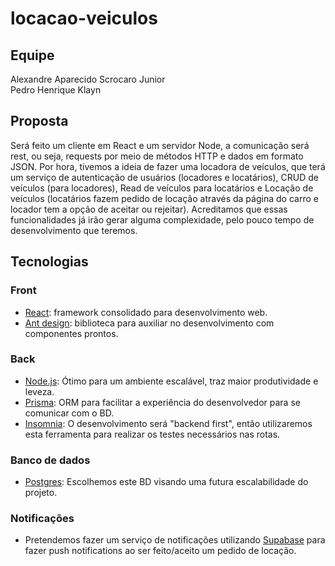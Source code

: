 # locacao-veiculos

## Equipe
Alexandre Aparecido Scrocaro Junior\
Pedro Henrique Klayn


## Proposta
Será feito um cliente em React e um servidor Node, a comunicação será rest, ou seja, requests por meio de métodos HTTP e dados em formato JSON. Por hora, tivemos a ideia de fazer uma locadora de veículos, que terá um serviço de autenticação de usuários (locadores e locatários), CRUD de veículos (para locadores), Read de veículos para locatários e Locação de veículos (locatários fazem pedido de locação através da página do carro e locador tem a opção de aceitar ou rejeitar). Acreditamos que essas funcionalidades já irão gerar alguma complexidade, pelo pouco tempo de desenvolvimento que teremos.


## Tecnologias
### Front
- [React](https://react.dev/): framework consolidado para desenvolvimento web.
- [Ant design](https://ant.design/): biblioteca para auxiliar no desenvolvimento com componentes prontos.

### Back
- [Node.js](https://nodejs.org/): Ótimo para um ambiente escalável, traz maior produtividade e leveza.
- [Prisma](https://www.prisma.io/): ORM para facilitar a experiência do desenvolvedor para se comunicar com o BD.
- [Insomnia](https://docs.insomnia.rest/): O desenvolvimento será "backend first", então utilizaremos esta ferramenta para realizar os testes necessários nas rotas.

### Banco de dados
- [Postgres](https://www.postgresql.org/): Escolhemos este BD visando uma futura escalabilidade do projeto.

### Notificações
- Pretendemos fazer um serviço de notificações utilizando [Supabase](https://supabase.com/) para fazer push notifications ao ser feito/aceito um pedido de locação.
